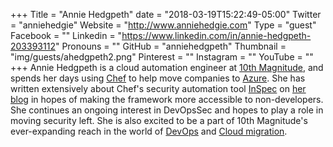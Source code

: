 +++
Title = "Annie Hedgpeth"
date = "2018-03-19T15:22:49-05:00"
Twitter = "anniehedgie"
Website = "http://www.anniehedgie.com"
Type = "guest"
Facebook = ""
Linkedin = "https://www.linkedin.com/in/annie-hedgpeth-203393112"
Pronouns = ""
GitHub = "anniehedgpeth"
Thumbnail = "img/guests/ahedgpeth2.png"
Pinterest = ""
Instagram = ""
YouTube = ""
+++
Annie Hedgpeth is a cloud automation engineer at [10th Magnitude](https://www.10thmagnitude.com/), and spends her days using [Chef](https://www.chef.io/) to help move companies to [Azure](https://www.10thmagnitude.com/azure-magnitude-planner). She has written extensively about Chef's security automation tool [InSpec](https://www.inspec.io/) on [her blog](http://www.anniehedgie.com/) in hopes of making the framework more accessible to non-developers. She continues an ongoing interest in DevOpsSec and hopes to play a role in moving security left. She is also excited to be a part of 10th Magnitude's ever-expanding reach in the world of [DevOps](https://www.10thmagnitude.com/solutions/devops-automation-continuous-delivery/) and [Cloud migration](https://www.10thmagnitude.com/solutions/azure-migration-and-data-center-transformation/). 
